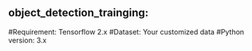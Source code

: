 ## object_detection_trainging: 

#Requirement: Tensorflow 2.x 
#Dataset: Your customized data 
#Python version: 3.x  


